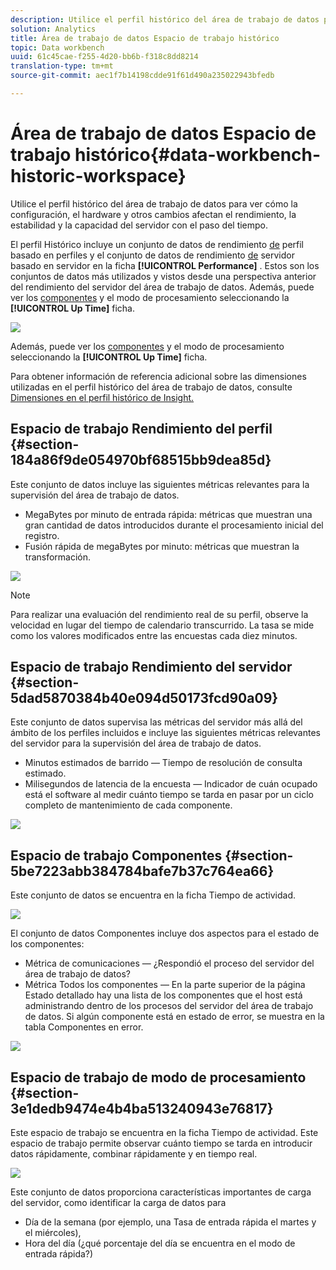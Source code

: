 ```yaml
---
description: Utilice el perfil histórico del área de trabajo de datos para ver cómo la configuración, el hardware y otros cambios afectan el rendimiento, la estabilidad y la capacidad del servidor con el paso del tiempo.
solution: Analytics
title: Área de trabajo de datos Espacio de trabajo histórico
topic: Data workbench
uuid: 61c45cae-f255-4d20-bb6b-f318c8dd8214
translation-type: tm+mt
source-git-commit: aec1f7b14198cdde91f61d490a235022943bfedb

---
```



# Área de trabajo de datos Espacio de trabajo histórico{#data-workbench-historic-workspace}

Utilice el perfil histórico del área de trabajo de datos para ver cómo la configuración, el hardware y otros cambios afectan el rendimiento, la estabilidad y la capacidad del servidor con el paso del tiempo.

El perfil Histórico incluye un conjunto de datos de rendimiento [de](../../../home/monitoring-installation/monitoring-profiles/monitoring-historical-using.md#section-184a86f9de054970bf68515bb9dea85d) perfil basado en perfiles y el conjunto de datos de rendimiento [de](../../../home/monitoring-installation/monitoring-profiles/monitoring-historical-using.md#section-5dad5870384b40e094d50173fcd90a09) servidor basado en servidor en la ficha **[!UICONTROL Performance]** . Estos son los conjuntos de datos más utilizados y vistos desde una perspectiva anterior del rendimiento del servidor del área de trabajo de datos. Además, puede ver los [componentes](../../../home/monitoring-installation/monitoring-profiles/monitoring-historical-using.md#section-5be7223abb384784bafe7b37c764ea66) y el modo [](../../../home/monitoring-installation/monitoring-profiles/monitoring-historical-using.md#section-5be7223abb384784bafe7b37c764ea66) de procesamiento seleccionando la **[!UICONTROL Up Time]** ficha.

![](assets/Historic_Performance.png)

Además, puede ver los [componentes](../../../home/monitoring-installation/monitoring-profiles/monitoring-historical-using.md#section-5be7223abb384784bafe7b37c764ea66) y el modo [](../../../home/monitoring-installation/monitoring-profiles/monitoring-historical-using.md#section-5be7223abb384784bafe7b37c764ea66) de procesamiento seleccionando la **[!UICONTROL Up Time]** ficha.

Para obtener información de referencia adicional sobre las dimensiones utilizadas en el perfil histórico del área de trabajo de datos, consulte [Dimensiones en el perfil histórico de Insight.](../../../home/monitoring-installation/monitoring-appendix/monitoring-historical.md#concept-a42837c9c9274f83ad5bc5a6720f02b0)

## Espacio de trabajo Rendimiento del perfil {#section-184a86f9de054970bf68515bb9dea85d}

Este conjunto de datos incluye las siguientes métricas relevantes para la supervisión del área de trabajo de datos.

* MegaBytes por minuto de entrada rápida: métricas que muestran una gran cantidad de datos introducidos durante el procesamiento inicial del registro.
* Fusión rápida de megaBytes por minuto: métricas que muestran la transformación.

![](assets/Historic_Profile_Performance.png)

>[!NOTE]
>
>Para realizar una evaluación del rendimiento real de su perfil, observe la velocidad en lugar del tiempo de calendario transcurrido. La tasa se mide como los valores modificados entre las encuestas cada diez minutos.

## Espacio de trabajo Rendimiento del servidor {#section-5dad5870384b40e094d50173fcd90a09}

Este conjunto de datos supervisa las métricas del servidor más allá del ámbito de los perfiles incluidos e incluye las siguientes métricas relevantes del servidor para la supervisión del área de trabajo de datos.

* Minutos estimados de barrido — Tiempo de resolución de consulta estimado.
* Milisegundos de latencia de la encuesta — Indicador de cuán ocupado está el software al medir cuánto tiempo se tarda en pasar por un ciclo completo de mantenimiento de cada componente.

![](assets/Historic_Server_Performance.png)

## Espacio de trabajo Componentes {#section-5be7223abb384784bafe7b37c764ea66}

Este conjunto de datos se encuentra en la ficha Tiempo de actividad.

![](assets/Up_Time.png)

El conjunto de datos Componentes incluye dos aspectos para el estado de los componentes:

* Métrica de comunicaciones — ¿Respondió el proceso del servidor del área de trabajo de datos?
* Métrica Todos los componentes — En la parte superior de la página Estado detallado hay una lista de los componentes que el host está administrando dentro de los procesos del servidor del área de trabajo de datos. Si algún componente está en estado de error, se muestra en la tabla Componentes en error.

![](assets/Up_Time_components.png)

## Espacio de trabajo de modo de procesamiento {#section-3e1dedb9474e4b4ba513240943e76817}

Este espacio de trabajo se encuentra en la ficha Tiempo de actividad. Este espacio de trabajo permite observar cuánto tiempo se tarda en introducir datos rápidamente, combinar rápidamente y en tiempo real.

![](assets/Up_Time_Processing_mode.png)

Este conjunto de datos proporciona características importantes de carga del servidor, como identificar la carga de datos para

* Día de la semana (por ejemplo, una Tasa de entrada rápida el martes y el miércoles),
* Hora del día (¿qué porcentaje del día se encuentra en el modo de entrada rápida?)

